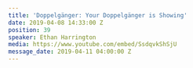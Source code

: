 ```yaml
---
title: 'Doppelgänger: Your Doppelgänger is Showing'
date: 2019-04-08 14:33:00 Z
position: 39
speaker: Ethan Harrington
media: https://www.youtube.com/embed/SsdqvkShSjU
message_date: 2019-04-11 04:00:00 Z
---
```


